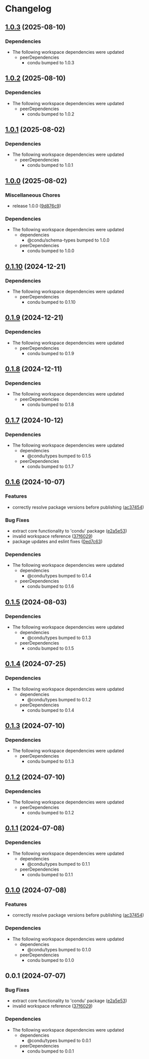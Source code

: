 # Changelog

## [1.0.3](https://github.com/niieani/condu/compare/@condu-feature/lerna@1.0.2...@condu-feature/lerna@1.0.3) (2025-08-10)


### Dependencies

* The following workspace dependencies were updated
  * peerDependencies
    * condu bumped to 1.0.3

## [1.0.2](https://github.com/niieani/condu/compare/@condu-feature/lerna@1.0.1...@condu-feature/lerna@1.0.2) (2025-08-10)


### Dependencies

* The following workspace dependencies were updated
  * peerDependencies
    * condu bumped to 1.0.2

## [1.0.1](https://github.com/niieani/condu/compare/@condu-feature/lerna@1.0.0...@condu-feature/lerna@1.0.1) (2025-08-02)


### Dependencies

* The following workspace dependencies were updated
  * peerDependencies
    * condu bumped to 1.0.1

## [1.0.0](https://github.com/niieani/condu/compare/@condu-feature/lerna@0.1.10...@condu-feature/lerna@1.0.0) (2025-08-02)


### Miscellaneous Chores

* release 1.0.0 ([9d876c9](https://github.com/niieani/condu/commit/9d876c9fba8dbc305ac5be25e6f4fda47d6400b9))


### Dependencies

* The following workspace dependencies were updated
  * dependencies
    * @condu/schema-types bumped to 1.0.0
  * peerDependencies
    * condu bumped to 1.0.0

## [0.1.10](https://github.com/niieani/condu/compare/@condu-feature/lerna@0.1.9...@condu-feature/lerna@0.1.10) (2024-12-21)


### Dependencies

* The following workspace dependencies were updated
  * peerDependencies
    * condu bumped to 0.1.10

## [0.1.9](https://github.com/niieani/condu/compare/@condu-feature/lerna@0.1.8...@condu-feature/lerna@0.1.9) (2024-12-21)


### Dependencies

* The following workspace dependencies were updated
  * peerDependencies
    * condu bumped to 0.1.9

## [0.1.8](https://github.com/niieani/condu/compare/@condu-feature/lerna@0.1.7...@condu-feature/lerna@0.1.8) (2024-12-11)


### Dependencies

* The following workspace dependencies were updated
  * peerDependencies
    * condu bumped to 0.1.8

## [0.1.7](https://github.com/niieani/condu/compare/@condu-feature/lerna@0.1.6...@condu-feature/lerna@0.1.7) (2024-10-12)


### Dependencies

* The following workspace dependencies were updated
  * dependencies
    * @condu/types bumped to 0.1.5
  * peerDependencies
    * condu bumped to 0.1.7

## [0.1.6](https://github.com/niieani/condu/compare/@condu-feature/lerna@0.1.5...@condu-feature/lerna@0.1.6) (2024-10-07)


### Features

* correctly resolve package versions before publishing ([ac37454](https://github.com/niieani/condu/commit/ac374544ecb35ad3c3f27a830f24276928168306))


### Bug Fixes

* extract core functionality to 'condu' package ([e2a5e53](https://github.com/niieani/condu/commit/e2a5e539f7aeaadedd3359d8bf80591f3e4ee258))
* invalid workspace reference ([37f6029](https://github.com/niieani/condu/commit/37f6029848a43f06627f0ee2f7fcef4e535a7d07))
* package updates and eslint fixes ([0ed7c63](https://github.com/niieani/condu/commit/0ed7c63c75992a8952c84d6d79280f3ca3bf4225))


### Dependencies

* The following workspace dependencies were updated
  * dependencies
    * @condu/types bumped to 0.1.4
  * peerDependencies
    * condu bumped to 0.1.6

## [0.1.5](https://github.com/niieani/condu/compare/@condu-feature/lerna@0.1.4...@condu-feature/lerna@0.1.5) (2024-08-03)


### Dependencies

* The following workspace dependencies were updated
  * dependencies
    * @condu/types bumped to 0.1.3
  * peerDependencies
    * condu bumped to 0.1.5

## [0.1.4](https://github.com/niieani/toolchain/compare/@condu-feature/lerna@0.1.3...@condu-feature/lerna@0.1.4) (2024-07-25)


### Dependencies

* The following workspace dependencies were updated
  * dependencies
    * @condu/types bumped to 0.1.2
  * peerDependencies
    * condu bumped to 0.1.4

## [0.1.3](https://github.com/niieani/toolchain/compare/@condu-feature/lerna@0.1.2...@condu-feature/lerna@0.1.3) (2024-07-10)


### Dependencies

* The following workspace dependencies were updated
  * peerDependencies
    * condu bumped to 0.1.3

## [0.1.2](https://github.com/niieani/toolchain/compare/@condu-feature/lerna@0.1.1...@condu-feature/lerna@0.1.2) (2024-07-10)


### Dependencies

* The following workspace dependencies were updated
  * peerDependencies
    * condu bumped to 0.1.2

## [0.1.1](https://github.com/niieani/toolchain/compare/@condu-feature/lerna@0.1.0...@condu-feature/lerna@0.1.1) (2024-07-08)


### Dependencies

* The following workspace dependencies were updated
  * dependencies
    * @condu/types bumped to 0.1.1
  * peerDependencies
    * condu bumped to 0.1.1

## [0.1.0](https://github.com/niieani/toolchain/compare/@condu-feature/lerna@0.0.1...@condu-feature/lerna@0.1.0) (2024-07-08)


### Features

* correctly resolve package versions before publishing ([ac37454](https://github.com/niieani/toolchain/commit/ac374544ecb35ad3c3f27a830f24276928168306))


### Dependencies

* The following workspace dependencies were updated
  * dependencies
    * @condu/types bumped to 0.1.0
  * peerDependencies
    * condu bumped to 0.1.0

## 0.0.1 (2024-07-07)


### Bug Fixes

* extract core functionality to 'condu' package ([e2a5e53](https://github.com/niieani/toolchain/commit/e2a5e539f7aeaadedd3359d8bf80591f3e4ee258))
* invalid workspace reference ([37f6029](https://github.com/niieani/toolchain/commit/37f6029848a43f06627f0ee2f7fcef4e535a7d07))


### Dependencies

* The following workspace dependencies were updated
  * dependencies
    * @condu/types bumped to 0.0.1
  * peerDependencies
    * condu bumped to 0.0.1
